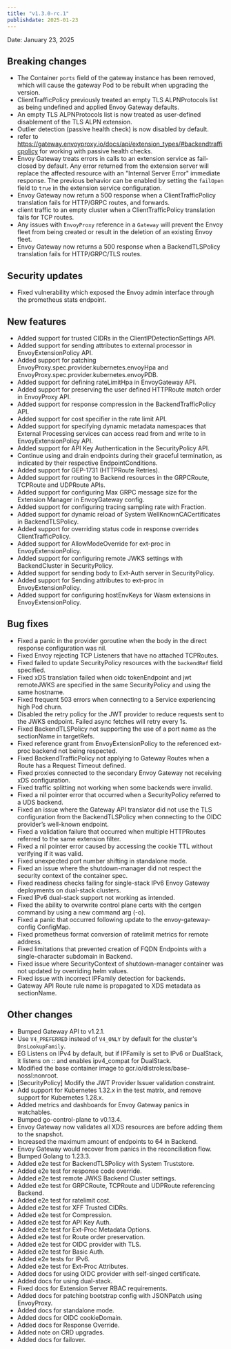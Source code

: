 ```yaml
---
title: "v1.3.0-rc.1"
publishdate: 2025-01-23
---
```


Date: January 23, 2025

## Breaking changes
- The Container `ports` field of the gateway instance has been removed, which will cause the gateway Pod to be rebuilt when upgrading the version.
- ClientTrafficPolicy previously treated an empty TLS ALPNProtocols list as being undefined and applied Envoy Gateway defaults.
- An empty TLS ALPNProtocols list is now treated as user-defined disablement of the TLS ALPN extension.
- Outlier detection (passive health check) is now disabled by default.
- refer to https://gateway.envoyproxy.io/docs/api/extension_types/#backendtrafficpolicy for working with passive health checks.
- Envoy Gateway treats errors in calls to an extension service as fail-closed by default. Any error returned from the extension server will replace the affected resource with an "Internal Server Error" immediate response. The previous behavior can be enabled by setting the `failOpen` field to `true` in the extension service configuration.
- Envoy Gateway now return a 500 response when a ClientTrafficPolicy translation fails for HTTP/GRPC routes, and forwards.
- client traffic to an empty cluster when a ClientTrafficPolicy translation fails for TCP routes.
- Any issues with `EnvoyProxy` reference in a `Gateway` will prevent the Envoy fleet from being created or result in the deletion of an existing Envoy fleet.
- Envoy Gateway now returns a 500 response when a BackendTLSPolicy translation fails for HTTP/GRPC/TLS routes.

## Security updates
- Fixed vulnerability which exposed the Envoy admin interface through the prometheus stats endpoint.

## New features
- Added support for trusted CIDRs in the ClientIPDetectionSettings API.
- Added support for sending attributes to external processor in EnvoyExtensionPolicy API.
- Added support for patching EnvoyProxy.spec.provider.kubernetes.envoyHpa and EnvoyProxy.spec.provider.kubernetes.envoyPDB.
- Added support for defining rateLimitHpa in EnvoyGateway API.
- Added support for preserving the user defined HTTPRoute match order in EnvoyProxy API.
- Added support for response compression in the BackendTrafficPolicy API.
- Added support for cost specifier in the rate limit API.
- Added support for specifying dynamic metadata namespaces that External Processing services can access read from and write to in EnvoyExtensionPolicy API.
- Added support for API Key Authentication in the SecurityPolicy API.
- Continue using and drain endpoints during their graceful termination, as indicated by their respective EndpointConditions.
- Added support for GEP-1731 (HTTPRoute Retries).
- Added support for routing to Backend resources in the GRPCRoute, TCPRoute and UDPRoute APIs.
- Added support for configuring Max GRPC message size for the Extension Manager in EnvoyGateway config.
- Added support for configuring tracing sampling rate with Fraction.
- Added support for dynamic reload of System WellKnownCACertificates in BackendTLSPolicy.
- Added support for overriding status code in response overrides ClientTrafficPolicy.
- Added support for AllowModeOverride for ext-proc in EnvoyExtensionPolicy.
- Added support for configuring remote JWKS settings with BackendCluster in SecurityPolicy.
- Added support for sending body to Ext-Auth server in SecurityPolicy.
- Added support for Sending attributes to ext-proc in EnvoyExtensionPolicy.
- Added support for configuring hostEnvKeys for Wasm extensions in EnvoyExtensionPolicy.

## Bug fixes
- Fixed a panic in the provider goroutine when the body in the direct response configuration was nil.
- Fixed Envoy rejecting TCP Listeners that have no attached TCPRoutes.
- Fixed failed to update SecurityPolicy resources with the `backendRef` field specified.
- Fixed xDS translation failed when oidc tokenEndpoint and jwt remoteJWKS are specified in the same SecurityPolicy and using the same hostname.
- Fixed frequent 503 errors when connecting to a Service experiencing high Pod churn.
- Disabled the retry policy for the JWT provider to reduce requests sent to the JWKS endpoint. Failed async fetches will retry every 1s.
- Fixed BackendTLSPolicy not supporting the use of a port name as the sectionName in targetRefs.
- Fixed reference grant from EnvoyExtensionPolicy to the referenced ext-proc backend not being respected.
- Fixed BackendTrafficPolicy not applying to Gateway Routes when a Route has a Request Timeout defined.
- Fixed proxies connected to the secondary Envoy Gateway not receiving xDS configuration.
- Fixed traffic splitting not working when some backends were invalid.
- Fixed a nil pointer error that occurred when a SecurityPolicy referred to a UDS backend.
- Fixed an issue where the Gateway API translator did not use the TLS configuration from the BackendTLSPolicy when connecting to the OIDC provider’s well-known endpoint.
- Fixed a validation failure that occurred when multiple HTTPRoutes referred to the same extension filter.
- Fixed a nil pointer error caused by accessing the cookie TTL without verifying if it was valid.
- Fixed unexpected port number shifting in standalone mode.
- Fixed an issue where the shutdown-manager did not respect the security context of the container spec.
- Fixed readiness checks failing for single-stack IPv6 Envoy Gateway deployments on dual-stack clusters.
- Fixed IPv6 dual-stack support not working as intended.
- Fixed the ability to overwrite control plane certs with the certgen command by using a new command arg (-o).
- Fixed a panic that occurred following update to the envoy-gateway-config ConfigMap.
- Fixed prometheus format conversion of ratelimit metrics for remote address.
- Fixed limitations that prevented creation of FQDN Endpoints with a single-character subdomain in Backend.
- Fixed issue where SecurityContext of shutdown-manager container was not updated by overriding helm values.
- Fixed issue with incorrect IPFamily detection for backends.
- Gateway API Route rule name is propagated to XDS metadata as sectionName.

## Other changes
- Bumped Gateway API to v1.2.1.
- Use `V4_PREFERRED` instead of `V4_ONLY` by default for the cluster's `DnsLookupFamily`.
- EG Listens on IPv4 by default, but if IPFamily is set to IPv6 or DualStack, it listens on :: and enables ipv4_compat for DualStack.
- Modified the base container image to gcr.io/distroless/base-nossl:nonroot.
- [SecurityPolicy] Modify the JWT Provider Issuer validation constraint.
- Add support for Kubernetes 1.32.x in the test matrix, and remove support for Kubernetes 1.28.x.
- Added metrics and dashboards for Envoy Gateway panics in watchables.
- Bumped go-control-plane to v0.13.4.
- Envoy Gateway now validates all XDS resources are before adding them to the snapshot.
- Increased the maximum amount of endpoints to 64 in Backend.
- Envoy Gateway would recover from panics in the reconciliation flow.
- Bumped Golang to 1.23.3.
- Added e2e test for BackendTLSPolicy with System Truststore.
- Added e2e test for response code override.
- Added e2e test remote JWKS Backend Cluster settings.
- Added e2e test for GRPCRoute, TCPRoute and UDPRoute referencing Backend.
- Added e2e test for ratelimit cost.
- Added e2e test for XFF Trusted CIDRs.
- Added e2e test for Compression.
- Added e2e test for API Key Auth.
- Added e2e test for Ext-Proc Metadata Options.
- Added e2e test for Route order preservation.
- Added e2e test for OIDC provider with TLS.
- Added e2e test for Basic Auth.
- Added e2e tests for IPv6.
- Added e2e test for Ext-Proc Attributes.
- Added docs for using OIDC provider with self-singed certificate.
- Added docs for using dual-stack.
- Fixed docs for Extension Server RBAC requirements.
- Added docs for patching bootstrap config with JSONPatch using EnvoyProxy.
- Added docs for standalone mode.
- Added docs for OIDC cookieDomain.
- Added docs for Response Override.
- Added note on CRD upgrades.
- Added docs for failover.

